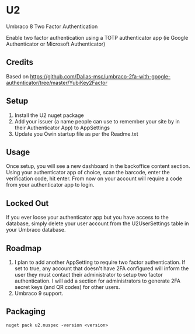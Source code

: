 # U2
Umbraco 8 Two Factor Authentication

Enable two factor authentication using a TOTP authenticator app (ie Google Authenticator or Microsoft Authenticator)

## Credits
Based on https://github.com/Dallas-msc/umbraco-2fa-with-google-authenticator/tree/master/YubiKey2Factor

## Setup
1. Install the U2 nuget package
2. Add your issuer (a name people can use to remember your site by in their Authenticator App) to AppSettings
3. Update you Owin startup file as per the Readme.txt

## Usage
Once setup, you will see a new dashboard in the backoffice content section. Using your authenticator app of choice, scan the barcode, enter the verification code, hit enter. From now on your account will require a code from your authenticator app to login.

## Locked Out
If you ever loose your authenticator app but you have access to the database, simply delete your user account from the U2UserSettings table in your Umbraco database.

## Roadmap
1. I plan to add another AppSetting to require two factor authentication. If set to true, any account that doesn't have 2FA configured will inform the user they must contact their administrator to setup two factor authentication. I will add a section for administrators to generate 2FA secret keys (and QR codes) for other users.
2. Umbraco 9 support.

## Packaging
```nuget pack u2.nuspec -version <version>```
